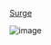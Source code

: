 [Surge](http://various-horn.surge.sh/)

![image](https://user-images.githubusercontent.com/84832122/126072564-877f3e86-acda-49a6-81d0-39c7c9c2fabc.png)
